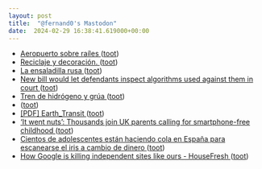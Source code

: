 ```yaml
---
layout: post
title:  "@fernand0's Mastodon"
date:  2024-02-29 16:38:41.619000+00:00
---
```

*  [Aeropuerto sobre raíles ](https://www.diariodeteruel.es/esto-promete/aeropuerto-sobre-raile) ([toot](https://mastodon.social/@fernand0/112015751355969747))
*  [Reciclaje y decoración. ](https://avecesunafoto.wordpress.com/2024/02/29/reciclaje-y-decoracion) ([toot](https://mastodon.social/@fernand0/112015740764941465))
*  [La ensaladilla rusa ](https://www.consultorartesano.com/2024/02/la-ensaladilla-rusa.htm) ([toot](https://mastodon.social/@fernand0/112015436962520897))
*  [New bill would let defendants inspect algorithms used against them in court ](https://www.theverge.com/2024/2/15/24074214/justice-in-forensic-algorithms-act-democrats-mark-takano-dwight-evan) ([toot](https://mastodon.social/@fernand0/112015221548615096))
*  [Tren de hidrógeno y grúa ](https://www.flickr.com/photos/fernand0/53530555366) ([toot](https://mastodon.social/@fernand0/112015148748452854))
*  [ ](https://linuxrocks.online/@JulHer) ([toot](https://mastodon.social/@fernand0/112015043689519900))
*  [[PDF] Earth_Transit   ](https://zhaoxusui.github.io/Earth_Transit.pdf) ([toot](https://mastodon.social/@fernand0/112014849716567344))
*  [‘It went nuts’: Thousands join UK parents calling for smartphone-free childhood ](https://www.theguardian.com/technology/2024/feb/17/thousands-join-uk-parents-calling-for-smartphone-free-childhoo) ([toot](https://mastodon.social/@fernand0/112014518470530794))
*  [Cientos de adolescentes están haciendo cola en España para escanearse el iris a cambio de dinero ](https://www.xataka.com/privacidad/cientos-adolescentes-hacen-cola-espana-para-escanearse-iris-a-cambio-dinero-han-denunciad) ([toot](https://mastodon.social/@fernand0/112014374461372452))
*  [How Google is killing independent sites like ours - HouseFresh ](https://housefresh.com/david-vs-digital-goliaths) ([toot](https://mastodon.social/@fernand0/112014000449651119))
